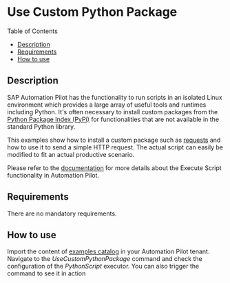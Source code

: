# Use Custom Python Package

Table of Contents

* [Description](#description)
* [Requirements](#requirements)
* [How to use](#how-to-use)

## Description

SAP Automation Pilot has the functionality to run scripts in an isolated Linux environment which provides a large array of useful tools and runtimes including Python. It's often necessary to install custom packages from the [Python Package Index (PyPi)](https://pypi.org/) for functionalities that are not available in the standard Python library.

This examples show how to install a custom package such as [requests](https://pypi.org/) and how to use it to send a simple HTTP request. The actual script can easily be modified to fit an actual productive scenario.

Please refer to the [documentation](https://help.sap.com/docs/automation-pilot/automation-pilot/executescript-version-2) for more details about the Execute Script functionality in Automation Pilot.

## Requirements

There are no mandatory requirements.

## How to use

Import the content of [examples catalog](catalog.json) in your Automation Pilot tenant. Navigate to the *UseCustomPythonPackage* command and check the configuration of the *PythonScript* executor. You can also trigger the command to see it in action

